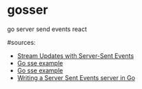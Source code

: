 # gosser
go server send events react

#sources:

* [Stream Updates with Server-Sent Events](https://www.html5rocks.com/en/tutorials/eventsource/basics/)
* [Go sse example](https://github.com/silalahi/go-sse/blob/master/example/server.go)
* [Go sse example](https://github.com/kljensen/golang-html5-sse-example/blob/master/server.go)
* [Writing a Server Sent Events server in Go](https://robots.thoughtbot.com/writing-a-server-sent-events-server-in-go)
